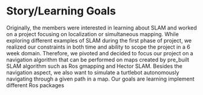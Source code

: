 # Story/Learning Goals

Originally, the members were interested in learning about SLAM and worked on a project focusing on localization or simultaneous mapping. While exploring different examples of SLAM during the first phase of project, we realized our constraints in both time and ability to scope the project in a 6 week domain. Therefore, we pivoted and decided to focus our project on a navigation algorithm that can be performed on maps created by pre_built SLAM algorithm such as Ros gmapping and Hector SLAM. Besides the navigation aspect, we also want to simulate a turtlebot autonomously navigating through a given path in a map. Our goals are learning implement different Ros packages 
